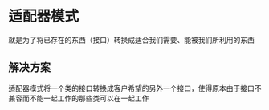 # 适配器模式
就是为了将已存在的东西（接口）转换成适合我们需要、能被我们所利用的东西

## 解决方案
适配器模式将一个类的接口转换成客户希望的另外一个接口，使得原本由于接口不兼容而不能一起工作的那些类可以在一起工作
